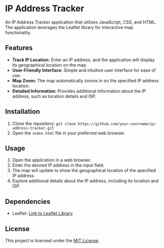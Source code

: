 # IP Address Tracker

An IP Address Tracker application that utilizes JavaScript, CSS, and HTML. The application leverages the Leaflet library for interactive map functionality.

## Features

- **Track IP Location:** Enter an IP address, and the application will display its geographical location on the map.
- **User-Friendly Interface:** Simple and intuitive user interface for ease of use.
- **Map Zoom:** The map automatically zooms in on the specified IP address location.
- **Detailed Information:** Provides additional information about the IP address, such as location details and ISP.

## Installation

1. Clone the repository: `git clone https://github.com/your-username/ip-address-tracker.git`
2. Open the `index.html` file in your preferred web browser.

## Usage

1. Open the application in a web browser.
2. Enter the desired IP address in the input field.
3. The map will update to show the geographical location of the specified IP address.
4. Explore additional details about the IP address, including its location and ISP.

## Dependencies

- Leaflet: [Link to Leaflet Library](https://leafletjs.com/)

## License

This project is licensed under the [MIT License](LICENSE).
